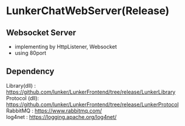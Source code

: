 # LunkerChatWebServer(Release)

## Websocket Server
- implementing by HttpListener, Websocket  
- using 80port   


## Dependency
Library(dll) : https://github.com/lunker/LunkerFrontend/tree/release/LunkerLibrary  
Protocol (dll): https://github.com/lunker/LunkerFrontend/tree/release/LunkerProtocol  
RabbitMQ : https://www.rabbitmq.com/  
log4net : https://logging.apache.org/log4net/  

